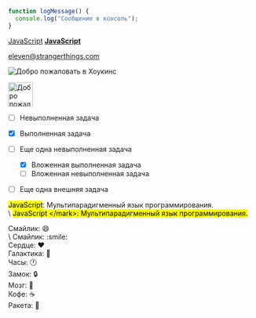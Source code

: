 ```javascript
function logMessage() {
  console.log("Сообщение в консоль");
}
```

[JavaScript](https://ru.wikipedia.org/wiki/JavaScript "Мультипарадигменный язык программирования")
**[JavaScript](https://ru.wikipedia.org/wiki/JavaScript "Мультипарадигменный язык программирования")**


<eleven@strangerthings.com>


![Добро пожаловать в Хоукинс](https://upload.wikimedia.org/wikipedia/commons/thumb/9/99/Unofficial_JavaScript_logo_2.svg/1024px-Unofficial_JavaScript_logo_2.svg.png)

<img alt="Добро пожаловать в Хоукинс" height="50" src="https://upload.wikimedia.org/wikipedia/commons/thumb/9/99/Unofficial_JavaScript_logo_2.svg/1024px-Unofficial_JavaScript_logo_2.svg.png" width="50" />


- [ ] Невыполненная задача
- [x] Выполненная задача
- [ ] Еще одна невыполненная задача
  - [x] Вложенная выполненная задача
  - [ ] Вложенная невыполненная задача
- [ ] Еще одна внешняя задача



<mark>JavaScript</mark>: Мультипарадигменный язык программирования.  
\ <mark> JavaScript \</mark>: Мультипарадигменный язык программирования.


Смайлик: :smile:  
\ Смайлик: \:smile:  
Сердце: :heart:  
Галактика: :milky_way:  
Часы: :clock1:  
Замок: :lock:  
Мозг: :brain:  
Кофе: :coffee:  
Ракета: :rocket:  

